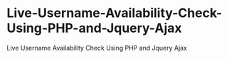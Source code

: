 # Live-Username-Availability-Check-Using-PHP-and-Jquery-Ajax
Live Username Availability Check Using PHP and Jquery Ajax
